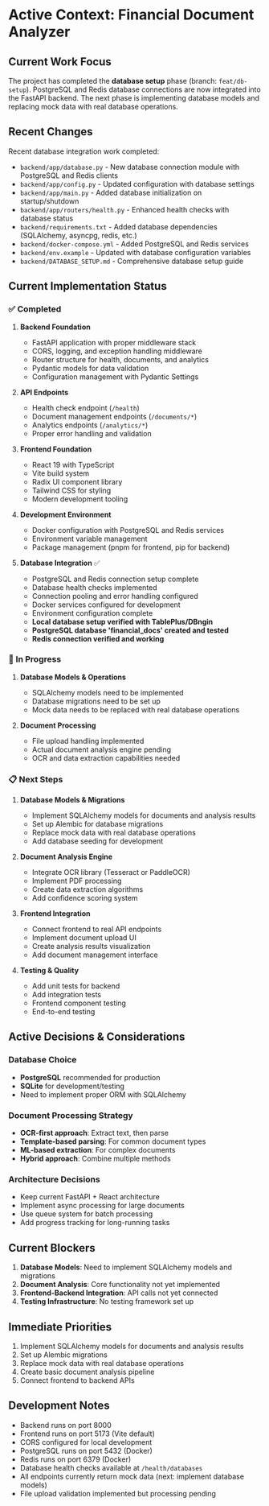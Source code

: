 # Active Context: Financial Document Analyzer

## Current Work Focus

The project has completed the **database setup** phase (branch: `feat/db-setup`). PostgreSQL and Redis database connections are now integrated into the FastAPI backend. The next phase is implementing database models and replacing mock data with real database operations.

## Recent Changes

Recent database integration work completed:

- `backend/app/database.py` - New database connection module with PostgreSQL and Redis clients
- `backend/app/config.py` - Updated configuration with database settings
- `backend/app/main.py` - Added database initialization on startup/shutdown
- `backend/app/routers/health.py` - Enhanced health checks with database status
- `backend/requirements.txt` - Added database dependencies (SQLAlchemy, asyncpg, redis, etc.)
- `backend/docker-compose.yml` - Added PostgreSQL and Redis services
- `backend/env.example` - Updated with database configuration variables
- `backend/DATABASE_SETUP.md` - Comprehensive database setup guide

## Current Implementation Status

### ✅ Completed

1. **Backend Foundation**

   - FastAPI application with proper middleware stack
   - CORS, logging, and exception handling middleware
   - Router structure for health, documents, and analytics
   - Pydantic models for data validation
   - Configuration management with Pydantic Settings

2. **API Endpoints**

   - Health check endpoint (`/health`)
   - Document management endpoints (`/documents/*`)
   - Analytics endpoints (`/analytics/*`)
   - Proper error handling and validation

3. **Frontend Foundation**

   - React 19 with TypeScript
   - Vite build system
   - Radix UI component library
   - Tailwind CSS for styling
   - Modern development tooling

4. **Development Environment**

   - Docker configuration with PostgreSQL and Redis services
   - Environment variable management
   - Package management (pnpm for frontend, pip for backend)

5. **Database Integration** ✅

   - PostgreSQL and Redis connection setup complete
   - Database health checks implemented
   - Connection pooling and error handling configured
   - Docker services configured for development
   - Environment configuration complete
   - **Local database setup verified with TablePlus/DBngin**
   - **PostgreSQL database 'financial_docs' created and tested**
   - **Redis connection verified and working**

### 🚧 In Progress

1. **Database Models & Operations**

   - SQLAlchemy models need to be implemented
   - Database migrations need to be set up
   - Mock data needs to be replaced with real database operations

2. **Document Processing**
   - File upload handling implemented
   - Actual document analysis engine pending
   - OCR and data extraction capabilities needed

### 📋 Next Steps

1. **Database Models & Migrations**

   - Implement SQLAlchemy models for documents and analysis results
   - Set up Alembic for database migrations
   - Replace mock data with real database operations
   - Add database seeding for development

2. **Document Analysis Engine**

   - Integrate OCR library (Tesseract or PaddleOCR)
   - Implement PDF processing
   - Create data extraction algorithms
   - Add confidence scoring system

3. **Frontend Integration**

   - Connect frontend to real API endpoints
   - Implement document upload UI
   - Create analysis results visualization
   - Add document management interface

4. **Testing & Quality**
   - Add unit tests for backend
   - Add integration tests
   - Frontend component testing
   - End-to-end testing

## Active Decisions & Considerations

### Database Choice

- **PostgreSQL** recommended for production
- **SQLite** for development/testing
- Need to implement proper ORM with SQLAlchemy

### Document Processing Strategy

- **OCR-first approach**: Extract text, then parse
- **Template-based parsing**: For common document types
- **ML-based extraction**: For complex documents
- **Hybrid approach**: Combine multiple methods

### Architecture Decisions

- Keep current FastAPI + React architecture
- Implement async processing for large documents
- Use queue system for batch processing
- Add progress tracking for long-running tasks

## Current Blockers

1. **Database Models**: Need to implement SQLAlchemy models and migrations
2. **Document Analysis**: Core functionality not yet implemented
3. **Frontend-Backend Integration**: API calls not yet connected
4. **Testing Infrastructure**: No testing framework set up

## Immediate Priorities

1. Implement SQLAlchemy models for documents and analysis results
2. Set up Alembic migrations
3. Replace mock data with real database operations
4. Create basic document analysis pipeline
5. Connect frontend to backend APIs

## Development Notes

- Backend runs on port 8000
- Frontend runs on port 5173 (Vite default)
- CORS configured for local development
- PostgreSQL runs on port 5432 (Docker)
- Redis runs on port 6379 (Docker)
- Database health checks available at `/health/databases`
- All endpoints currently return mock data (next: implement database models)
- File upload validation implemented but processing pending
